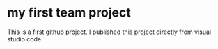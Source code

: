 # my first team project
This is a first github project. I published this project directly from visual studio code